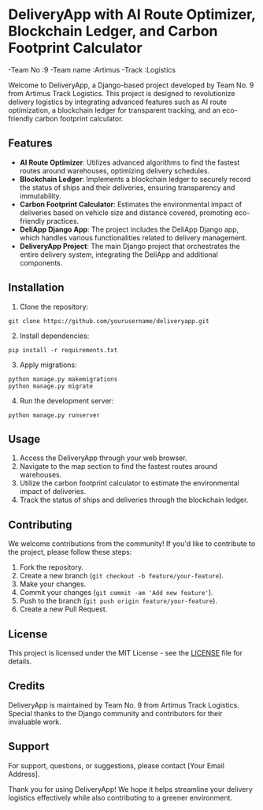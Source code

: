 # DeliveryApp with AI Route Optimizer, Blockchain Ledger, and Carbon Footprint Calculator
-Team No :9
-Team name :Artimus
-Track :Logistics

Welcome to DeliveryApp, a Django-based project developed by Team No. 9 from Artimus Track Logistics. This project is designed to revolutionize delivery logistics by integrating advanced features such as AI route optimization, a blockchain ledger for transparent tracking, and an eco-friendly carbon footprint calculator.

## Features

- **AI Route Optimizer**: Utilizes advanced algorithms to find the fastest routes around warehouses, optimizing delivery schedules.
- **Blockchain Ledger**: Implements a blockchain ledger to securely record the status of ships and their deliveries, ensuring transparency and immutability.
- **Carbon Footprint Calculator**: Estimates the environmental impact of deliveries based on vehicle size and distance covered, promoting eco-friendly practices.
- **DeliApp Django App**: The project includes the DeliApp Django app, which handles various functionalities related to delivery management.
- **DeliveryApp Project**: The main Django project that orchestrates the entire delivery system, integrating the DeliApp and additional components.

## Installation

1. Clone the repository:

```
git clone https://github.com/yourusername/deliveryapp.git
```

2. Install dependencies:

```
pip install -r requirements.txt
```

3. Apply migrations:

```
python manage.py makemigrations
python manage.py migrate
```

4. Run the development server:

```
python manage.py runserver
```

## Usage

1. Access the DeliveryApp through your web browser.
2. Navigate to the map section to find the fastest routes around warehouses.
3. Utilize the carbon footprint calculator to estimate the environmental impact of deliveries.
4. Track the status of ships and deliveries through the blockchain ledger.

## Contributing

We welcome contributions from the community! If you'd like to contribute to the project, please follow these steps:

1. Fork the repository.
2. Create a new branch (`git checkout -b feature/your-feature`).
3. Make your changes.
4. Commit your changes (`git commit -am 'Add new feature'`).
5. Push to the branch (`git push origin feature/your-feature`).
6. Create a new Pull Request.

## License

This project is licensed under the MIT License - see the [LICENSE](LICENSE) file for details.

## Credits

DeliveryApp is maintained by Team No. 9 from Artimus Track Logistics. Special thanks to the Django community and contributors for their invaluable work.

## Support

For support, questions, or suggestions, please contact [Your Email Address].

Thank you for using DeliveryApp! We hope it helps streamline your delivery logistics effectively while also contributing to a greener environment.

